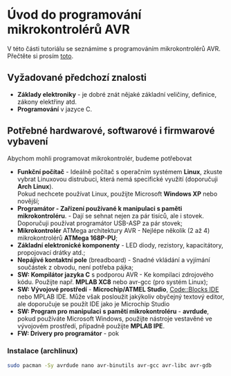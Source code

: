 # Úvod do programování mikrokontrolérů AVR
V této části tutoriálu se seznámíme s programováním mikrokontrolérů AVR. Přečtěte si prosím [toto](/readme.md).

## Vyžadované předchozí znalosti
* **Základy elektroniky** - je dobré znát nějaké základní veličiny, definice, zákony elektřiny atd.
* **Programování** v jazyce C.

## Potřebné hardwarové, softwarové i firmwarové vybavení
Abychom mohli programovat mikrokontrolér, budeme potřebovat
* **Funkční počítač** - Ideálně počítač s operačním systémem **Linux**, zkuste vybrat Linuxovou distrubuci, která nemá specifické využití (doporučuji **Arch Linux**).  
Pokud nechcete používat Linux, použijte Microsoft **Windows XP** nebo novější;
* **Programátor - Zařízení používané k manipulaci s paměti mikrokontroléru**. -  Dají se sehnat nejen za pár tisíců, ale i stovek. Doporučuji používat
programátor USB-ASP za pár stovek;
* **Mikrokontrolér** ATMega architektury AVR - Nejlépe několik (2 až 4) mikrokontrolérů **ATMega 168P-PU**;
* **Základní elektronické komponenty** - LED diody, rezistory, kapacitátory, propojovací drátky atd.;
* **Nepájivé kontaktní pole** (breadboard) - Snadné vkládání a vyjímání součástek z obvodu, není potřeba pájka;  
* **SW: Kompilátor jazyka C** s podporou AVR - Ke kompilaci zdrojového kódu. Použijte např. **MPLAB XC8** nebo avr-gcc (pro systém Linux);
* **SW: Vývojové prostředí** - **Microchip/ATMEL Studio**, [Code::Blocks IDE](http://www.codeblocks.org/) nebo MPLAB IDE. Může však posloužit jakýkoliv obyčejný textový editor, ale doporučuje se použít IDE jako je Microchip Studio
* **SW: Program pro manipulaci s pamětí mikrokontroléru** - **avrdude**, pokud používáte Microsoft Windows, použijte nástroje vestavěné ve vývojovém prostředí, případně použijte **MPLAB IPE**.
* **FW: Drivery pro programátor** - pok

### Instalace (archlinux)
```sh
sudo pacman -Sy avrdude nano avr-binutils avr-gcc avr-libc avr-gdb
